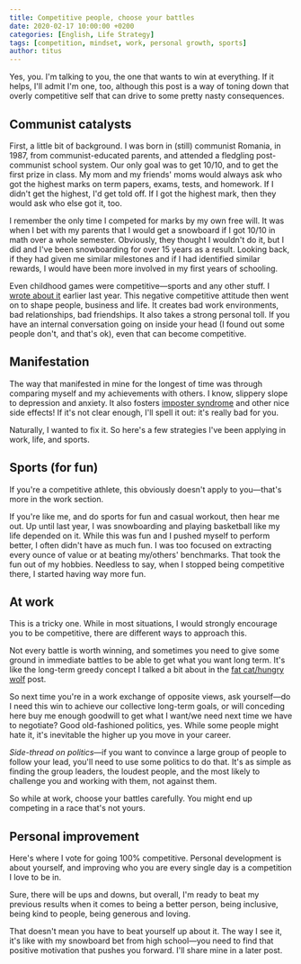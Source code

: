```yaml
---
title: Competitive people, choose your battles
date: 2020-02-17 10:00:00 +0200
categories: [English, Life Strategy]
tags: [competition, mindset, work, personal growth, sports]
author: titus
---
```


Yes, you. I'm talking to you, the one that wants to win at everything. If it helps, I'll admit I'm one, too, although this post is a way of toning down that overly competitive self that can drive to some pretty nasty consequences.

## Communist catalysts

First, a little bit of background. I was born in (still) communist Romania, in 1987, from communist-educated parents, and attended a fledgling post-communist school system. Our only goal was to get 10/10, and to get the first prize in class. My mom and my friends' moms would always ask who got the highest marks on term papers, exams, tests, and homework. If I didn't get the highest, I'd get told off. If I got the highest mark, then they would ask who else got it, too.

I remember the only time I competed for marks by my own free will. It was when I bet with my parents that I would get a snowboard if I got 10/10 in math over a whole semester. Obviously, they thought I wouldn't do it, but I did and I've been snowboarding for over 15 years as a result. Looking back, if they had given me similar milestones and if I had identified similar rewards, I would have been more involved in my first years of schooling.

Even childhood games were competitive—sports and any other stuff. I [wrote about it](/posts/the-thing-with-americans-and-their-attitude) earlier last year. This negative competitive attitude then went on to shape people, business and life. It creates bad work environments, bad relationships, bad friendships. It also takes a strong personal toll. If you have an internal conversation going on inside your head (I found out some people don't, and that's ok), even that can become competitive.

## Manifestation

The way that manifested in mine for the longest of time was through comparing myself and my achievements with others. I know, slippery slope to depression and anxiety. It also fosters [imposter syndrome](/posts/people-that-smell-the-failure) and other nice side effects! If it's not clear enough, I'll spell it out: it's really bad for you.

Naturally, I wanted to fix it. So here's a few strategies I've been applying in work, life, and sports.

## Sports (for fun)

If you're a competitive athlete, this obviously doesn't apply to you—that's more in the work section.

If you're like me, and do sports for fun and casual workout, then hear me out. Up until last year, I was snowboarding and playing basketball like my life depended on it. While this was fun and I pushed myself to perform better, I often didn't have as much fun. I was too focused on extracting every ounce of value or at beating my/others' benchmarks. That took the fun out of my hobbies. Needless to say, when I stopped being competitive there, I started having way more fun.

## At work

This is a tricky one. While in most situations, I would strongly encourage you to be competitive, there are different ways to approach this.

Not every battle is worth winning, and sometimes you need to give some ground in immediate battles to be able to get what you want long term. It's like the long-term greedy concept I talked a bit about in the [fat cat/hungry wolf](/posts/hungry-wolf-fat-cat) post.

So next time you're in a work exchange of opposite views, ask yourself—do I need this win to achieve our collective long-term goals, or will conceding here buy me enough goodwill to get what I want/we need next time we have to negotiate? Good old-fashioned politics, yes. While some people might hate it, it's inevitable the higher up you move in your career.

*Side-thread on politics*—if you want to convince a large group of people to follow your lead, you'll need to use some politics to do that. It's as simple as finding the group leaders, the loudest people, and the most likely to challenge you and working with them, not against them.

So while at work, choose your battles carefully. You might end up competing in a race that's not yours.

## Personal improvement

Here's where I vote for going 100% competitive. Personal development is about yourself, and improving who you are every single day is a competition I love to be in.

Sure, there will be ups and downs, but overall, I'm ready to beat my previous results when it comes to being a better person, being inclusive, being kind to people, being generous and loving.

That doesn't mean you have to beat yourself up about it. The way I see it, it's like with my snowboard bet from high school—you need to find that positive motivation that pushes you forward. I'll share mine in a later post.
